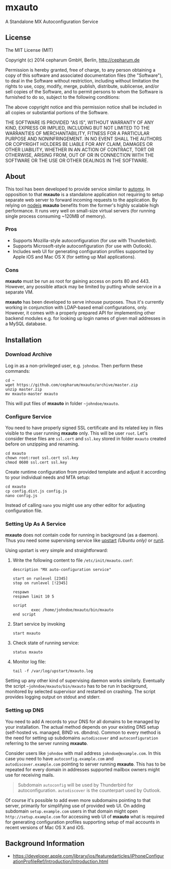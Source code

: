 mxauto
======

A Standalone MX Autoconfiguration Service

## License

The MIT License (MIT)

Copyright (c) 2014 cepharum GmbH, Berlin, http://cepharum.de

Permission is hereby granted, free of charge, to any person obtaining a copy
of this software and associated documentation files (the "Software"), to deal
in the Software without restriction, including without limitation the rights
to use, copy, modify, merge, publish, distribute, sublicense, and/or sell
copies of the Software, and to permit persons to whom the Software is
furnished to do so, subject to the following conditions:

The above copyright notice and this permission notice shall be included in all
copies or substantial portions of the Software.

THE SOFTWARE IS PROVIDED "AS IS", WITHOUT WARRANTY OF ANY KIND, EXPRESS OR
IMPLIED, INCLUDING BUT NOT LIMITED TO THE WARRANTIES OF MERCHANTABILITY,
FITNESS FOR A PARTICULAR PURPOSE AND NONINFRINGEMENT. IN NO EVENT SHALL THE
AUTHORS OR COPYRIGHT HOLDERS BE LIABLE FOR ANY CLAIM, DAMAGES OR OTHER
LIABILITY, WHETHER IN AN ACTION OF CONTRACT, TORT OR OTHERWISE, ARISING FROM,
OUT OF OR IN CONNECTION WITH THE SOFTWARE OR THE USE OR OTHER DEALINGS IN THE
SOFTWARE.

## About

This tool has been developed to provide service similar to [automx](http://automx.org). In opposition to that **mxauto** is a standalone application not requiring to setup separate web server to forward incoming requests to the application. By relying on [nodejs](http://nodejs.org)
**mxauto** benefits from the former's highly scalable high performance. It runs very well on small-size virtual servers (for running single process consuming ~120MB of memory).

### Pros

* Supports Mozilla-style autoconfiguration (for use with Thunderbird).
* Supports Microsoft-style autoconfiguration (for use with Outlook).
* Includes web UI for generating configuration profiles supported by Apple iOS and Mac OS X (for setting up Mail applications).

### Cons

**mxauto** must be run as root for gaining access on ports 80 and 443. However, any possible attack may be limited by putting whole service in a separate VM.

**mxauto** has been developed to serve inhouse purposes. Thus it's currently working in conjunction with LDAP-based email configurations, only. However, it comes with a properly prepared API for implementing other backend modules e.g. for looking up login names of given mail addresses in a MySQL database.

## Installation

### Download Archive

Log in as a non-privileged user, e.g. `johndoe`. Then perform these commands:

```
cd ~
wget https://github.com/cepharum/mxauto/archive/master.zip
unzip master.zip
mv mxauto-master mxauto
```

This will put files of **mxauto** in folder `~johndoe/mxauto`.

### Configure Service

You need to have properly signed SSL certificate and its related key in files visible to the user running **mxauto** only. This will be user `root`. Let's consider these files are `ssl.cert` and `ssl.key` stored in folder `mxauto` created before on unzipping and renaming.

```
cd mxauto
chown root:root ssl.cert ssl.key
chmod 0600 ssl.cert ssl.key
```

Create runtime configuration from provided template and adjust it according to your individual needs and MTA setup:

```
cd mxauto
cp config.dist.js config.js
nano config.js
```

Instead of calling `nano` you might use any other editor for adjusting configuration file.

### Setting Up As A Service

**mxauto** does not contain code for running in background (as a daemon). Thus you need some supervising service like [upstart](http://upstart.ubuntu.com/) *(Ubuntu only)* or [runit](http://smarden.org/runit/).

Using upstart is very simple and straightforward: 

1. Write the following content to file `/etc/init/mxauto.conf`:
    ```
    description "MX auto-configuration service"
    
    start on runlevel [2345]
    stop on runlevel [!2345]
    
    respawn
    respawn limit 10 5
    
    script
            exec /home/johndoe/mxauto/bin/mxauto
    end script
    ```
    
2. Start service by invoking
    ```
    start mxauto
    ```
    
3. Check state of running service:
    ```
    status mxauto
    ```
    
4. Monitor log file:
    ```
    tail -f /var/log/upstart/mxauto.log
    ```

Setting up any other kind of supervising daemon works similarly. Eventually the script `~johndoe/mxauto/bin/mxauto` has to be run in background, monitored by selected supervisor and restarted on crashing. The script provides logging output on stdout and stderr.

### Setting up DNS

You need to add A records to your DNS for all domains to be managed by your installation. The actual method depends on your existing DNS setup (self-hosted vs. managed, BIND vs. dbndns). Common to every method is the need for setting up subdomains `autodiscover` and `autoconfiguration` referring to the server running **mxauto**.

Consider users like `johndoe` with mail address `johndoe@example.com`. In this case you need to have `autoconfig.example.com` and `autodiscover.example.com` pointing to server running **mxauto**. This has to be repeated for every domain in addresses supported mailbox owners might use for receiving mails.

> Subdomain `autoconfig` will be used by Thunderbird for autoconfiguration. `autodiscover` is the counterpart used by Outlook.

Of course it's possible to add even more subdomains pointing to that server, primarily for simplifying use of provided web UI. On adding subdomain `setup.example.com` users in that domain might open `http://setup.example.com` for accessing web UI of **mxauto** what is required for generating configuration profiles supporting setup of mail accounts in recent versions of Mac OS X and iOS.

## Background Information

* https://developer.apple.com/library/ios/featuredarticles/iPhoneConfigurationProfileRef/Introduction/Introduction.html
